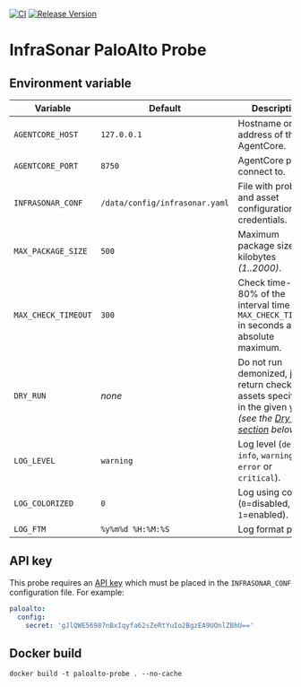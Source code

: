 [![CI](https://github.com/infrasonar/paloalto-probe/workflows/CI/badge.svg)](https://github.com/infrasonar/paloalto-probe/actions)
[![Release Version](https://img.shields.io/github/release/infrasonar/paloalto-probe)](https://github.com/infrasonar/paloalto-probe/releases)

# InfraSonar PaloAlto Probe

## Environment variable

Variable            | Default                        | Description
------------------- | ------------------------------ | ------------
`AGENTCORE_HOST`    | `127.0.0.1`                    | Hostname or Ip address of the AgentCore.
`AGENTCORE_PORT`    | `8750`                         | AgentCore port to connect to.
`INFRASONAR_CONF`   | `/data/config/infrasonar.yaml` | File with probe and asset configuration like credentials.
`MAX_PACKAGE_SIZE`  | `500`                          | Maximum package size in kilobytes _(1..2000)_.
`MAX_CHECK_TIMEOUT` | `300`                          | Check time-out is 80% of the interval time with `MAX_CHECK_TIMEOUT` in seconds as absolute maximum.
`DRY_RUN`           | _none_                         | Do not run demonized, just return checks and assets specified in the given yaml _(see the [Dry run section](#dry-run) below)_.
`LOG_LEVEL`         | `warning`                      | Log level (`debug`, `info`, `warning`, `error` or `critical`).
`LOG_COLORIZED`     | `0`                            | Log using colors (`0`=disabled, `1`=enabled).
`LOG_FTM`           | `%y%m%d %H:%M:%S`              | Log format prefix.

## API key
This probe requires an [API key](https://docs.paloaltonetworks.com/pan-os/10-1/pan-os-panorama-api/get-started-with-the-pan-os-xml-api/get-your-api-key) which must be placed in the `INFRASONAR_CONF` configuration file. For example:

```yaml
paloalto:
  config:
    secret: 'gJlQWE56987nBxIqyfa62sZeRtYuIo2BgzEA9UOnlZBhU=='
```

## Docker build

```
docker build -t paloalto-probe . --no-cache
```
